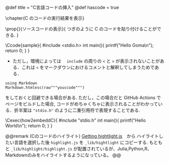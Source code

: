 @def title = "C言語コードの挿入"
@def hascode = true

\chapter{C のコードの実行結果を表示}

\prop{}{ソースコードの表示}{
つぎのように C のコードを貼り付けることができる.
}

\Ccode{sample}{
#include <stdio.h>
int main(){
    printf("Hello Goma\n");
    return 0;
}
}

- ただし，環境によっては 　`include` の周りの `<` と `>` が表示されないことがある．これは `<` をマークダウンにおけるコメントと解釈してしまうためである．

```
using Markdown
Markdown.htmlesc(raw"""youccode""")
```

をしておくと回避できる場合がある. ただし，この場合だと GitHub Actions でページをビルドした場合, コードがめちゃくちゃに表示されることがわかっている．折半案は `"stdio.h"` のように二重引用符で表現することである.

\Cexec{how2embeddC}{
#include "stdio.h"
int main(){
    printf("Hello World\n");
    return 0;
}
}

<!-- theorem 環境でバッククォーとが必要になる場合は newcommand を使わず @@theorem ... @@ を使うようにする -->
@@remark (Cのコードのハイライト)
    [Getting hightlight.js](https://highlightjs.org/download/)　から ハイライトしたい言語を選択した後 `highlight.js` を `_lib/hightlight` にコピーする. もともと `_lib/highlight/highlight.js` が配置されているが、Julia,Python,R、Markdownのみをハイライトするようになっている。
@@

